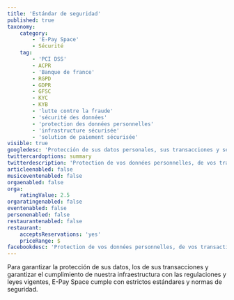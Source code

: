 ```yaml
---
title: 'Estándar de seguridad'
published: true
taxonomy:
    category:
        - 'E-Pay Space'
        - Sécurité
    tag:
        - 'PCI DSS'
        - ACPR
        - 'Banque de france'
        - RGPD
        - GDPR
        - GFSC
        - KYC
        - KYB
        - 'lutte contre la fraude'
        - 'sécurité des données'
        - 'protection des données personnelles'
        - 'infrastructure sécurisée'
        - 'solution de paiement sécurisée'
visible: true
googledesc: 'Protección de sus datos personales, sus transacciones y servicios financieros a través de programas de pago aprobados.'
twittercardoptions: summary
twitterdescription: 'Protection de vos données personnelles, de vos transactions et services financiers aux travers de programmes de paiements agréés.'
articleenabled: false
musiceventenabled: false
orgaenabled: false
orga:
    ratingValue: 2.5
orgaratingenabled: false
eventenabled: false
personenabled: false
restaurantenabled: false
restaurant:
    acceptsReservations: 'yes'
    priceRange: $
facebookdesc: 'Protection de vos données personnelles, de vos transactions et services financiers aux travers de programmes de paiements agréés.'
---
```


Para garantizar la protección de sus datos, los de sus transacciones y garantizar el cumplimiento de nuestra infraestructura con las regulaciones y leyes vigentes, E-Pay Space cumple con estrictos estándares y normas de seguridad.